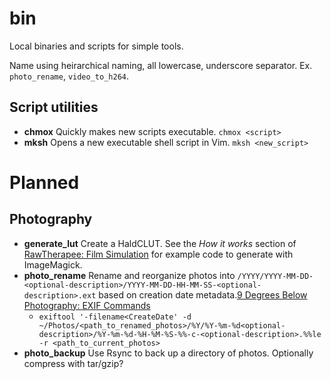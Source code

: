 # bin

Local binaries and scripts for simple tools.

Name using heirarchical naming, all lowercase, underscore separator. Ex. `photo_rename`, `video_to_h264`.

## Script utilities

- **chmox** Quickly makes new scripts executable. `chmox <script>`
- **mksh** Opens a new executable shell script in Vim. `mksh <new_script>`

# Planned

## Photography

- **generate_lut** Create a HaldCLUT. See the *How it works* section of [RawTherapee: Film Simulation](https://rawpedia.rawtherapee.com/Film_Simulation) for example code to generate with ImageMagick.
- **photo_rename** Rename and reorganize photos into `/YYYY/YYYY-MM-DD-<optional-description>/YYYY-MM-DD-HH-MM-SS-<optional-description>.ext` based on creation date metadata.[9 Degrees Below Photography: EXIF Commands](https://ninedegreesbelow.com/photography/exiftool-commands.html)
  - `exiftool '-filename<CreateDate' -d ~/Photos/<path_to_renamed_photos>/%Y/%Y-%m-%d<optional-description>/%Y-%m-%d-%H-%M-%S-%%-c-<optional-description>.%%le -r <path_to_current_photos>`
- **photo_backup** Use Rsync to back up a directory of photos. Optionally compress with tar/gzip?
